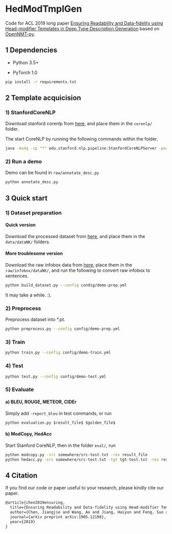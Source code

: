 # HedModTmplGen

Code for ACL 2019 long paper [Ensuring Readability and Data-fidelity using Head-modifier Templates in Deep Type Description Generation](https://www.aclweb.org/anthology/P19-1196) based on [OpenNMT-py](https://github.com/OpenNMT/OpenNMT-py).

## 1 Dependencies

- Python 3.5+

- PyTorch 1.0 

```bash
pip install -r requirements.txt
```

## 2 Template acquicision

### 1) StanfordCoreNLP

Download stanford corenlp from [here](https://github.com/Lynten/stanford-corenlp), and place them in the `corenlp/` folder.

The start CoreNLP by running the following commands within the folder,

```bash
java -mx4g -cp "*" edu.stanford.nlp.pipeline.StanfordCoreNLPServer -port 9000
```

### 2) Run a demo

Demo can be found in `raw/annotate_desc.py`

```bash
python annotate_desc.py
```

## 3 Quick start

### 1) Dataset preparation

#### Quick version

Download the processed dataset from [here](https://drive.google.com/drive/folders/1ZHGjawYcV1BJ9SWtyhMZzR3WkX3BApOI?usp=sharing), and place them in the `data/dataNK/` folders.

#### More troublesome version

Download the raw infobox data from [here](https://drive.google.com/drive/folders/1dcG3ylVxdXZ4T27G1F3qWEb-wm69AyBE?usp=sharing), place them in the `raw/infobox/dataNK/`, and run the following to convert raw infobox to sentences.

```bash
python build_dataset.py --config condig/demo-prep.yml
```

It may take a while. :).

### 2) Preprocess

Preprocess dataset into *.pt. 

```bash
python preprocess.py --config config/demo-prep.yml
```

### 3) Train

```bash
python train.py --config config/demo-train.yml
```

### 4) Test

```bash
python test.py --config config/demo-test.yml
```

### 5) Evaluate

#### a) BLEU, ROUGE, METEOR, CIDEr

Simply add `-report_bleu` in test commands, or run

```
python evaluation.py $result_file$ $golden_file$
```

#### b) ModCopy, HedAcc

Start Stanford CoreNLP, then in the folder `eval/`, run

```bash
python modcopy.py -src somewhere/src-test.txt -res result_file
python hedacc.py -src somewhere/src-test.txt -tgt tgt-test.txt -res result_file
```

## 4 Citation

If you find our code or paper useful to your research, please kindly cite our paper.

```tex
@article{chen2019ensuring,
  title={Ensuring Readability and Data-fidelity using Head-modifier Templates in Deep Type Description Generation},
  author={Chen, Jiangjie and Wang, Ao and Jiang, Haiyun and Feng, Suo and Li, Chenguang and Xiao, Yanghua},
  journal={arXiv preprint arXiv:1905.12198},
  year={2019}
}
```
